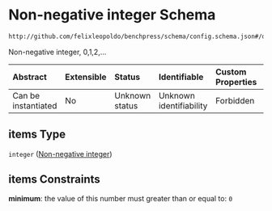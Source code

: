 # Non-negative integer Schema

```txt
http://github.com/felixleopoldo/benchpress/schema/config.schema.json#/definitions/flexnonnegint/anyOf/1/items
```

Non-negative integer, 0,1,2,...

| Abstract            | Extensible | Status         | Identifiable            | Custom Properties | Additional Properties | Access Restrictions | Defined In                                                                    |
| :------------------ | :--------- | :------------- | :---------------------- | :---------------- | :-------------------- | :------------------ | :---------------------------------------------------------------------------- |
| Can be instantiated | No         | Unknown status | Unknown identifiability | Forbidden         | Allowed               | none                | [config.schema.json*](../../../out/config.schema.json "open original schema") |

## items Type

`integer` ([Non-negative integer](config-definitions-non-negative-integer.md))

## items Constraints

**minimum**: the value of this number must greater than or equal to: `0`
